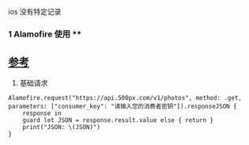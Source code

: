 ios 没有特定记录

### 1 Alamofire 使用  **
[参考](http://www.jianshu.com/p/f1208b5e42d9)
-------
1. 基础请求
````
Alamofire.request("https://api.500px.com/v1/photos", method: .get, parameters: ["consumer_key": "请输入您的消费者密钥"]).responseJSON { 
    response in 
    guard let JSON = response.result.value else { return } 
    print("JSON: \(JSON)") 
}
````

